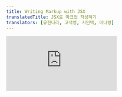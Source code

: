```yaml
---
title: Writing Markup with JSX
translatedTitle: JSX로 마크업 작성하기
translators: [유한나라, 고석영, 서민택, 이나령]
---
```


<iframe 
  style={{aspectRatio: 1.7778, width: '100%'}} 
  src="https://www.youtube.com/embed/playlist?list=PLjQV3hketAJkh6BEl0n4PDS_2fBd0cS9v&index=9"
  title="YouTube video player" 
  frameBorder="0" 
/>

<Intro>

*JSX* is a syntax extension for JavaScript that lets you write HTML-like markup inside a JavaScript file. Although there are other ways to write components, most React developers prefer the conciseness of JSX, and most codebases use it.
<Trans>*JSX*는 JavaScript를 확장한 문법으로, JavaScript 파일 안에 HTML과 유사한 마크업을 작성할 수 있도록 해줍니다. 컴포넌트를 작성하는 다른 방법도 있지만, 대부분의 React개발자는 JSX의 간결함을 선호하며 대부분의 코드베이스에서 JSX를 사용합니다.</Trans>

</Intro>

<YouWillLearn>

* Why React mixes markup with rendering logic
* How JSX is different from HTML
* How to display information with JSX

<TransBlock>
- React가 마크업과 렌더링 로직을 같이 사용하는 이유
- JSX와 HTML의 차이점
- JSX로 정보를 보여주는 방법
</TransBlock>

</YouWillLearn>

## JSX: Putting markup into JavaScript<Trans>JSX: JavaScript에 마크업 넣기</Trans> {/*jsx-putting-markup-into-javascript*/}

The Web has been built on HTML, CSS, and JavaScript. For many years, web developers kept content in HTML, design in CSS, and logic in JavaScript—often in separate files! Content was marked up inside HTML while the page's logic lived separately in JavaScript:
<Trans>웹은 HTML, CSS, JavaScript를 기반으로 만들어져왔습니다. 수년 동안 웹 개발자들은 HTML로 컨텐츠를, CSS로 디자인을, 로직은 JavaScript로 작성해왔습니다. 보통은 각각 분리된 파일로 관리를 합니다! 페이지의 로직이 JavaScript안에서 분리되어 동작하는 동안, HTML 안에서는 컨텐츠가 마크업 되었습니다.</Trans>

<DiagramGroup>

<Diagram name="writing_jsx_html" height={237} width={325} alt="HTML markup with purple background and a div with two child tags: p and form. ">

HTML

</Diagram>

<Diagram name="writing_jsx_js" height={237} width={325} alt="Three JavaScript handlers with yellow background: onSubmit, onLogin, and onClick.">

JavaScript

</Diagram>

</DiagramGroup>

But as the Web became more interactive, logic increasingly determined content. JavaScript was in charge of the HTML! This is why **in React, rendering logic and markup live together in the same place—components.**
<Trans>하지만 웹이 더욱 인터랙티브해지면서 로직이 컨텐츠를 결정하는 경우가 많아졌습니다. 그래서 JavaScript가 HTML을 담당하게 되었죠! **이것이 바로 React에서 렌더링 로직과 마크업이 같은 위치의 컴포넌트에 함께 있는 이유입니다.**</Trans>

<DiagramGroup>

<Diagram name="writing_jsx_sidebar" height={330} width={325} alt="React component with HTML and JavaScript from previous examples mixed. Function name is Sidebar which calls the function isLoggedIn, highlighted in yellow. Nested inside the function highlighted in purple is the p tag from before, and a Form tag referencing the component shown in the next diagram.">

`Sidebar.js` React component

</Diagram>

<Diagram name="writing_jsx_form" height={330} width={325} alt="React component with HTML and JavaScript from previous examples mixed. Function name is Form containing two handlers onClick and onSubmit highlighted in yellow. Following the handlers is HTML highlighted in purple. The HTML contains a form element with a nested input element, each with an onClick prop.">

`Form.js` React component

</Diagram>

</DiagramGroup>

Keeping a button's rendering logic and markup together ensures that they stay in sync with each other on every edit. Conversely, details that are unrelated, such as the button's markup and a sidebar's markup, are isolated from each other, making it safer to change either of them on their own.
<Trans>버튼의 렌더링 로직과 마크업이 함께 존재한다면 모든 편집에서 서로 동기화 상태를 유지할 수 있습니다. 반대로 버튼의 마크업과 사이드바의 마크업처럼 서로 관련이 없는 항목들은 서로 분리되어 있으므로 각각 개별적으로 변경하는 것이 더 안전합니다.</Trans>

Each React component is a JavaScript function that may contain some markup that React renders into the browser. React components use a syntax extension called JSX to represent that markup. JSX looks a lot like HTML, but it is a bit stricter and can display dynamic information. The best way to understand this is to convert some HTML markup to JSX markup.
<Trans>각 React 컴포넌트는 React가 브라우저에 마크업을 렌더링할 수 있는 JavaScript 함수입니다. React 컴포넌트는 JSX라는 구문 확장자를 사용하여 해당되는 마크업을 표현합니다. JSX는 HTML과 비슷해보이지만 조금 더 엄격하며 동적으로 정보를 표시할 수 있습니다. JSX를 이해하는 가장 좋은 방법은 일부의 HTML마크업을 JSX마크업으로 변환해보는 것입니다.</Trans>

<Note>

JSX and React are two separate things. They're often used together, but you *can* [use them independently](https://reactjs.org/blog/2020/09/22/introducing-the-new-jsx-transform.html#whats-a-jsx-transform) of each other. JSX is a syntax extension, while React is a JavaScript library.
<Trans>JSX와 React는 서로 다른 별개의 개념입니다. 종종 함께 사용되기도 하지만 [독립적으로](https://reactjs.org/blog/2020/09/22/introducing-the-new-jsx-transform.html#whats-a-jsx-transform) 사용할 수도 있습니다. JSX는 구문 확장이고, React는 JavaScript 라이브러리입니다.</Trans>

</Note>

## Converting HTML to JSX<Trans>HTML을 JSX로 변환하기</Trans> {/*converting-html-to-jsx*/}

Suppose that you have some (perfectly valid) HTML:
<Trans>다음과 같은 (완벽하게 유효한) HTML이 있다고 가정해봅시다:</Trans>

```html
<h1>Hedy Lamarr's Todos</h1>
<img 
  src="https://i.imgur.com/yXOvdOSs.jpg" 
  alt="Hedy Lamarr" 
  class="photo"
>
<ul>
    <li>Invent new traffic lights
    <li>Rehearse a movie scene
    <li>Improve the spectrum technology
</ul>
```

And you want to put it into your component:
<Trans>이제 이것을 컴포넌트로 만들어볼 것입니다:</Trans>

```js
export default function TodoList() {
  return (
    // ???
  )
}
```

If you copy and paste it as is, it will not work:
<Trans>이 코드를 그대로 복사하여 붙여넣는다면 동작하지 않을 것입니다:</Trans>

<Sandpack>

```js
export default function TodoList() {
  return (
    // This doesn't quite work!
    <h1>Hedy Lamarr's Todos</h1>
    <img 
      src="https://i.imgur.com/yXOvdOSs.jpg" 
      alt="Hedy Lamarr" 
      class="photo"
    >
    <ul>
      <li>Invent new traffic lights
      <li>Rehearse a movie scene
      <li>Improve the spectrum technology
    </ul>
  );
}
```

```css
img { height: 90px }
```

</Sandpack>

This is because JSX is stricter and has a few more rules than HTML! If you read the error messages above, they'll guide you to fix the markup, or you can follow the guide below.
<Trans>왜냐하면 JSX는 HTML보다 더 엄격하며 몇 가지 규칙이 더 있기 때문입니다! 위의 오류메세지를 읽으면 마크업을 수정하도록 안내하거나 아래의 가이드를 따를 수 있습니다.</Trans>

<Note>

Most of the time, React's on-screen error messages will help you find where the problem is. Give them a read if you get stuck!
<Trans>대부분의 경우 React의 화면 오류 메세지는 문제가 있는 곳을 찾는 데 도움이 됩니다. 막혔을 때 읽어주세요!</Trans>

</Note>

## The Rules of JSX<Trans>JSX 규칙</Trans> {/*the-rules-of-jsx*/}

### 1. Return a single root element<Trans>단일 루트 엘리먼트를 반환하세요</Trans> {/*1-return-a-single-root-element*/}

To return multiple elements from a component, **wrap them with a single parent tag.**
<Trans>컴포넌트에서 여러 엘리먼트를 반환하려면, **하나의 부모 태그로 감싸주세요.**</Trans>

For example, you can use a `<div>`:
<Trans>예를 들면 `<div>`를 사용할 수 있습니다:</Trans>

```js {1,11}
<div>
  <h1>Hedy Lamarr's Todos</h1>
  <img 
    src="https://i.imgur.com/yXOvdOSs.jpg" 
    alt="Hedy Lamarr" 
    class="photo"
  >
  <ul>
    ...
  </ul>
</div>
```


If you don't want to add an extra `<div>` to your markup, you can write `<>` and `</>` instead:
<Trans>마크업에 `<div>`를 추가하고 싶지 않다면 `<>`와 `</>`를 사용하면 됩니다:</Trans>

```js {1,11}
<>
  <h1>Hedy Lamarr's Todos</h1>
  <img 
    src="https://i.imgur.com/yXOvdOSs.jpg" 
    alt="Hedy Lamarr" 
    class="photo"
  >
  <ul>
    ...
  </ul>
</>
```

This empty tag is called a [*Fragment*](/reference/react/Fragment). Fragments let you group things without leaving any trace in the browser HTML tree.
<Trans>이런 빈 태그를 [*Fragment*](/reference/react/Fragment)라고 합니다. Fragment는 브라우저상의 HTML 트리 구조에서 흔적을 남기지 않고 그룹화해줍니다.</Trans>

<DeepDive>

#### Why do multiple JSX tags need to be wrapped?<Trans>왜 여러 JSX태그를 하나로 감싸줘야 할까요?</Trans> {/*why-do-multiple-jsx-tags-need-to-be-wrapped*/}

JSX looks like HTML, but under the hood it is transformed into plain JavaScript objects. You can't return two objects from a function without wrapping them into an array. This explains why you also can't return two JSX tags without wrapping them into another tag or a Fragment.
<Trans>JSX는 HTML처럼 보이지만 내부적으로는 JavaScript 객체로 변환됩니다. 하나의 배열로 감싸지 않은 하나의 함수에서는 두 개의 객체를 반환할 수 없습니다. 따라서 또 다른 태그나 Fragment로 감싸지 않으면 두 개의 JSX태그를 반환할 수 없습니다.</Trans>

</DeepDive>

### 2. Close all the tags<Trans>모든 태그를 닫으세요</Trans> {/*2-close-all-the-tags*/}

JSX requires tags to be explicitly closed: self-closing tags like `<img>` must become `<img />`, and wrapping tags like `<li>oranges` must be written as `<li>oranges</li>`.
<Trans>JSX에서는 태그를 명시적으로 닫아야 합니다. `<img>`태그처럼 자체적으로 닫는 태그도 반드시 `<img />`로 작성해야하며, `<li>`oranges와 같은 래핑 태그 역시 `<li>oranges</li>`형태로 작성해야 합니다.</Trans>

This is how Hedy Lamarr's image and list items look closed:
<Trans>다음과 같이 Hedy Lamarr의 이미지와 리스트의 항목들을 닫아줍니다:</Trans>

```js {2-6,8-10}
<>
  <img 
    src="https://i.imgur.com/yXOvdOSs.jpg" 
    alt="Hedy Lamarr" 
    class="photo"
   />
  <ul>
    <li>Invent new traffic lights</li>
    <li>Rehearse a movie scene</li>
    <li>Improve the spectrum technology</li>
  </ul>
</>
```

### 3. camelCase <s>all</s> most of the things!<Trans><s>거의</s> 대부분이 카멜 케이스입니다!</Trans> {/*3-camelcase-salls-most-of-the-things*/}

JSX turns into JavaScript and attributes written in JSX become keys of JavaScript objects. In your own components, you will often want to read those attributes into variables. But JavaScript has limitations on variable names. For example, their names can't contain dashes or be reserved words like `class`.
<Trans>JSX는 JavaScript로 바뀌고 JSX로 작성된 어트리뷰트는 JavaScript 객체의 키가 됩니다. 종종 컴포넌트 안에서 어트리뷰트를 변수로 읽고 싶은 경우가 있을 것입니다. 하지만 JavaScript에는 변수명에 제한이 있습니다. 예를 들어, 변수명에는 대시를 포함하거나 `class`처럼 예약어를 사용할 수 없습니다.</Trans>

This is why, in React, many HTML and SVG attributes are written in camelCase. For example, instead of `stroke-width` you use `strokeWidth`. Since `class` is a reserved word, in React you write `className` instead, named after the [corresponding DOM property](https://developer.mozilla.org/en-US/docs/Web/API/Element/className):
<Trans>이것이 React에서 많은 HTML과 SVG 어트리뷰트가 캐멀 케이스로 작성되는 이유입니다. 예를 들어, `stroke-width` 대신 `strokeWidth`을 사용합니다. `class`는 예약어이므로, React에서는 대신 해당 [DOM 속성](https://developer.mozilla.org/en-US/docs/Web/API/Element/className)의 이름을 따서 `className`을 씁니다:</Trans>

```js {4}
<img 
  src="https://i.imgur.com/yXOvdOSs.jpg" 
  alt="Hedy Lamarr" 
  className="photo"
/>
```

You can [find all these attributes in the list of DOM component props.](/reference/react-dom/components/common) If you get one wrong, don't worry—React will print a message with a possible correction to the [browser console.](https://developer.mozilla.org/docs/Tools/Browser_Console)
<Trans>이런 [모든 어트리뷰트는 React DOM엘리먼트에서](/reference/react-dom/components/common) 찾을 수 있습니다. 틀려도 걱정하지 마세요. React는 [브라우저 콘솔](https://developer.mozilla.org/docs/Tools/Browser_Console)에서 수정 가능한 부분을 메세지로 알려줍니다.</Trans>

<Pitfall>

For historical reasons, [`aria-*`](https://developer.mozilla.org/docs/Web/Accessibility/ARIA) and [`data-*`](https://developer.mozilla.org/docs/Learn/HTML/Howto/Use_data_attributes) attributes are written as in HTML with dashes.
<Trans>역사적인 이유로 [`aria-*`](https://developer.mozilla.org/docs/Web/Accessibility/ARIA) 과 [`data-*`](https://developer.mozilla.org/docs/Learn/HTML/Howto/Use_data_attributes)의 어트리뷰트는 HTML에서와 동일하게 대시를 사용하여 작성합니다.</Trans>

<Extra>
#### 역사적인 이유? -@정재남 {/*historical-reason*/}

https://stackoverflow.com/a/52489695

Speculation: Perhaps this has something to do with a change which took place between React versions 15 and 16. The blog post ["DOM Attributes in React 16"](https://reactjs.org/blog/2017/09/08/dom-attributes-in-react-16.html) explains that custom attributes are now allowed in React 16, which were previously stripped out. It describes some concerns that an internal whitelist of attributes had become a maintenance burden, which needed to be simplified. Now arbitrary attributes can be included in JSX. I don't know how this works internally, but I suppose the `aria-*` attributes play some part in the story of the internal whitelist. For instance, WAI-ARIA 1.1 recently introduced several new `aria-*` attributes, and the WAI [Personalization Semantics Content Module](https://www.w3.org/TR/personalization-semantics-content-1.0/) working draft introduces a lot of `aui-*` attributes. Both of these would have needed to be whitelisted.
<Trans>추측: 아마도 이것은 React 버전 15와 16 사이에 일어난 변경과 관련이 있을 것입니다. 블로그 포스트 ["React 16의 DOM 어트리뷰트"](https://reactjs.org/blog/2017/09/08/dom-attributes-in-react-16.html) 에서는 이전에는 제거되었던 사용자 정의 어트리뷰트가 이제 React 16에서 허용된다고 설명합니다. 이 글에서는 어트리뷰트의 내부 화이트리스트가 유지보수 부담이 되어 단순화할 필요가 있다는 우려를 표합니다. 이제 임의의 어트리뷰트를 JSX에 포함할 수 있습니다. 내부적으로 어떻게 작동하는지는 모르겠지만, 내부 화이트리스트의 이야기에서 `aria-*` 속성이 어느 정도 역할을 하는 것으로 생각됩니다. 예를 들어, WAI-ARIA 1.1은 최근 몇 가지 새로운 `aria-*` 어트리뷰트를 도입했고, WAI [개인화 시맨틱 콘텐츠 모듈](https://www.w3.org/TR/personalization-semantics-content-1.0/) 작업 초안에는 `aui-*` 어트리뷰트가 많이 도입되었습니다. 이 두 가지 모두 화이트리스트에 추가해야 했습니다.</Trans>

</Extra>

</Pitfall>

### Pro-tip: Use a JSX Converter<Trans>전문가 팁: JSX 변환기 사용</Trans> {/*pro-tip-use-a-jsx-converter*/}

Converting all these attributes in existing markup can be tedious! We recommend using a [converter](https://transform.tools/html-to-jsx) to translate your existing HTML and SVG to JSX. Converters are very useful in practice, but it's still worth understanding what is going on so that you can comfortably write JSX on your own.
<Trans>
기존 마크업에서 모든 어트리뷰트를 변환하는 것은 지루할 수 있습니다.  [변환기](https://transform.tools/html-to-jsx)를 사용하여 기존 HTML과 SVG를 JSX로 변환하는 것을 추천합니다. 변환기는 매우 유용하지만 그래도 JSX를 편안하게 작성할 수 있도록 어트리뷰트를 어떻게 쓰는지 이해하는 것도 중요합니다.
</Trans>

Here is your final result:
<Trans>최종 결과는 다음과 같습니다:</Trans>

<Sandpack>

```js
export default function TodoList() {
  return (
    <>
      <h1>Hedy Lamarr's Todos</h1>
      <img 
        src="https://i.imgur.com/yXOvdOSs.jpg" 
        alt="Hedy Lamarr" 
        className="photo" 
      />
      <ul>
        <li>Invent new traffic lights</li>
        <li>Rehearse a movie scene</li>
        <li>Improve the spectrum technology</li>
      </ul>
    </>
  );
}
```

```css
img { height: 90px }
```

</Sandpack>

<Recap>
Now you know why JSX exists and how to use it in components:

* React components group rendering logic together with markup because they are related.
* JSX is similar to HTML, with a few differences. You can use a [converter](https://transform.tools/html-to-jsx) if you need to.
* Error messages will often point you in the right direction to fixing your markup.

<TransBlock>
지금까지 JSX가 존재하는 이유와 컴포넌트에서 JSX를 쓰는 방법에 대해 알아보았습니다.
* React 컴포넌트는 서로 관련이 있는 마크업과 렌더링 로직을 함께 그룹화합니다.
* JSX는 HTML과 비슷하지만 몇 가지 차이점이 있습니다. 필요한 경우 [변환기](https://transform.tools/html-to-jsx)를 사용할 수 있습니다.
* 오류 메세지는 종종 마크업을 수정할 수 있도록 올바른 방향을 알려줍니다.

</TransBlock>

</Recap>



<Challenges>

#### Convert some HTML to JSX<Trans>HTML을 JSX로 변환해 보세요.</Trans> {/*convert-some-html-to-jsx*/}

This HTML was pasted into a component, but it's not valid JSX. Fix it:
<Trans>컴포넌트에 HTML을 붙여넣었지만 올바른 JSX가 아닙니다. 수정해보세요:</Trans>

<Sandpack>

```js
export default function Bio() {
  return (
    <div class="intro">
      <h1>Welcome to my website!</h1>
    </div>
    <p class="summary">
      You can find my thoughts here.
      <br><br>
      <b>And <i>pictures</b></i> of scientists!
    </p>
  );
}
```

```css
.intro {
  background-image: linear-gradient(to left, violet, indigo, blue, green, yellow, orange, red);
  background-clip: text;
  color: transparent;
  -webkit-background-clip: text;
  -webkit-text-fill-color: transparent;
}

.summary {
  padding: 20px;
  border: 10px solid gold;
}
```

</Sandpack>

Whether to do it by hand or using the converter is up to you!
<Trans>직접 수정할지 변환기를 사용할지는 여러분에게 달려있습니다!</Trans>

<Solution>

<Sandpack>

```js
export default function Bio() {
  return (
    <div>
      <div className="intro">
        <h1>Welcome to my website!</h1>
      </div>
      <p className="summary">
        You can find my thoughts here.
        <br /><br />
        <b>And <i>pictures</i></b> of scientists!
      </p>
    </div>
  );
}
```

```css
.intro {
  background-image: linear-gradient(to left, violet, indigo, blue, green, yellow, orange, red);
  background-clip: text;
  color: transparent;
  -webkit-background-clip: text;
  -webkit-text-fill-color: transparent;
}

.summary {
  padding: 20px;
  border: 10px solid gold;
}
```

</Sandpack>

</Solution>

</Challenges>
